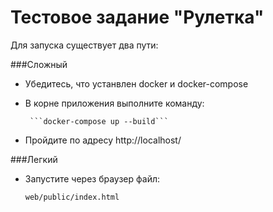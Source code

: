 # Тестовое задание "Рулетка"

Для запуска существует два пути:

###Сложный

- Убедитесь, что устанвлен docker и docker-compose

- В корне приложения выполните команду:

       ```docker-compose up --build```

- Пройдите по адресу http://localhost/

###Легкий

- Запустите через браузер файл:

  ```web/public/index.html```


